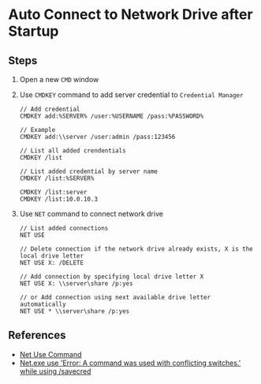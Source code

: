 # Auto Connect to Network Drive after Startup

## Steps
1. Open a new `CMD` window
2. Use `CMDKEY` command to add server credential to `Credential Manager`

       // Add credential
       CMDKEY add:%SERVER% /user:%USERNAME /pass:%PASSWORD%
       
       // Example
       CMDKEY add:\\server /user:admin /pass:123456

       // List all added crendentials
       CMDKEY /list

       // List added credential by server name
       CMDKEY /list:%SERVER%

       CMDKEY /list:server
       CMDKEY /list:10.0.10.3
       
3. Use `NET` command to connect network drive

       // List added connections
       NET USE
       
       // Delete connection if the network drive already exists, X is the local drive letter
       NET USE X: /DELETE

       // Add connection by specifying local drive letter X
       NET USE X: \\server\share /p:yes

       // or Add connection using next available drive letter automatically
       NET USE * \\server\share /p:yes

## References
* [Net Use Command](https://www.lifewire.com/net-use-command-2618096)
* [Net.exe use 'Error: A command was used with conflicting switches.' while using /savecred](https://stackoverflow.com/questions/17996846/net-exe-use-error-a-command-was-used-with-conflicting-switches-while-using)


